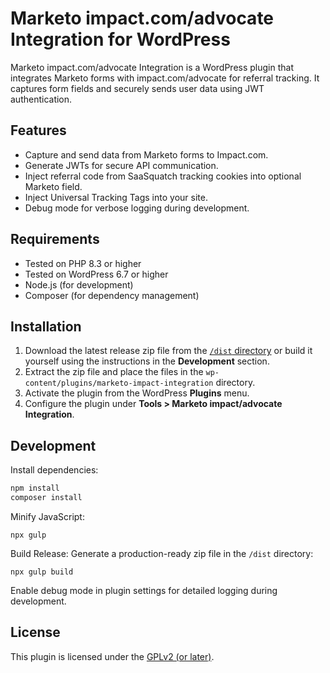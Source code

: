 # Marketo impact.com/advocate Integration for WordPress

Marketo impact.com/advocate Integration is a WordPress plugin that integrates Marketo forms with impact.com/advocate for referral tracking. It captures form fields and securely sends user data using JWT authentication.

## Features
- Capture and send data from Marketo forms to Impact.com.
- Generate JWTs for secure API communication.
- Inject referral code from SaaSquatch tracking cookies into optional Marketo field.
- Inject Universal Tracking Tags into your site.
- Debug mode for verbose logging during development.

## Requirements
- Tested on PHP 8.3 or higher
- Tested on WordPress 6.7 or higher
- Node.js (for development)
- Composer (for dependency management)

## Installation
1. Download the latest release zip file from the [`/dist` directory](https://github.com/joellombardo/marketo-impact-integration/tree/main/dist) or build it yourself using the instructions in the **Development** section.
2. Extract the zip file and place the files in the `wp-content/plugins/marketo-impact-integration` directory.
3. Activate the plugin from the WordPress **Plugins** menu.
4. Configure the plugin under **Tools > Marketo impact/advocate Integration**.

## Development
Install dependencies:

```bash
npm install
composer install
```
Minify JavaScript:
```
npx gulp
```
Build Release: Generate a production-ready zip file in the `/dist` directory:
```
npx gulp build
```
Enable debug mode in plugin settings for detailed logging during development.

## License
This plugin is licensed under the [GPLv2 (or later)](https://www.gnu.org/licenses/old-licenses/gpl-2.0.html).